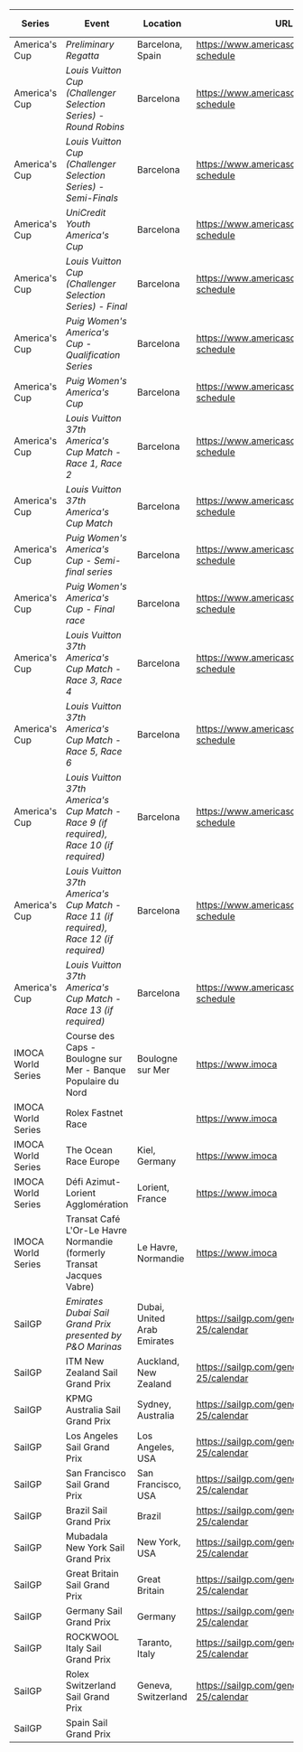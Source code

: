 | Series | Event | Location | URL | Start Date | End Date |
|---|---|---|---|---|---|
| America's Cup | *Preliminary Regatta* | Barcelona, Spain | https://www.americascup.com/en/ac37-schedule | 2024-08-22 | *2024-08-25* |
| America's Cup | *Louis Vuitton Cup (Challenger Selection Series) - Round Robins* | Barcelona | https://www.americascup.com/en/ac37-schedule | 2024-08-29 | *2024-09-08* |
| America's Cup | *Louis Vuitton Cup (Challenger Selection Series) - Semi-Finals* | Barcelona | https://www.americascup.com/en/ac37-schedule | 2024-09-14 | *2024-09-19* |
| America's Cup | *UniCredit Youth America's Cup* | Barcelona | https://www.americascup.com/en/ac37-schedule | 2024-09-17 | *2024-09-26* |
| America's Cup | *Louis Vuitton Cup (Challenger Selection Series) - Final* | Barcelona | https://www.americascup.com/en/ac37-schedule | 2024-09-26 | *2024-10-07* |
| America's Cup | *Puig Women's America's Cup - Qualification Series* | Barcelona | https://www.americascup.com/en/ac37-schedule | 2024-10-05 | *2024-10-10* |
| America's Cup | *Puig Women's America's Cup* | Barcelona | https://www.americascup.com/en/ac37-schedule | 2024-10-05 | *2024-10-13* |
| America's Cup | *Louis Vuitton 37th America's Cup Match - Race 1, Race 2* | Barcelona | https://www.americascup.com/en/ac37-schedule | 2024-10-12 | *2024-10-12* |
| America's Cup | *Louis Vuitton 37th America's Cup Match* | Barcelona | https://www.americascup.com/en/ac37-schedule | 2024-10-12 | *2024-10-27* |
| America's Cup | *Puig Women's America's Cup - Semi-final series* | Barcelona | https://www.americascup.com/en/ac37-schedule | 2024-10-11 | *2024-10-11* |
| America's Cup | *Puig Women's America's Cup - Final race* | Barcelona | https://www.americascup.com/en/ac37-schedule | 2024-10-13 | *2024-10-13* |
| America's Cup | *Louis Vuitton 37th America's Cup Match - Race 3, Race 4* | Barcelona | https://www.americascup.com/en/ac37-schedule | 2024-10-13 | *2024-10-13* |
| America's Cup | *Louis Vuitton 37th America's Cup Match - Race 5, Race 6* | Barcelona | https://www.americascup.com/en/ac37-schedule | 2024-10-16 | *2024-10-16* |
| America's Cup | *Louis Vuitton 37th America's Cup Match - Race 9 (if required), Race 10 (if required)* | Barcelona | https://www.americascup.com/en/ac37-schedule | 2024-10-19 | *2024-10-19* |
| America's Cup | *Louis Vuitton 37th America's Cup Match - Race 11 (if required), Race 12 (if required)* | Barcelona | https://www.americascup.com/en/ac37-schedule | 2024-10-20 | *2024-10-20* |
| America's Cup | *Louis Vuitton 37th America's Cup Match - Race 13 (if required)* | Barcelona | https://www.americascup.com/en/ac37-schedule | 2024-10-21 | *2024-10-21* |
| IMOCA World Series | Course des Caps - Boulogne sur Mer - Banque Populaire du Nord | Boulogne sur Mer | https://www.imoca | 2025-06-29 | 2025-06-29 |
| IMOCA World Series | Rolex Fastnet Race |  | https://www.imoca | 2025-07 | 2025-07 |
| IMOCA World Series | The Ocean Race Europe | Kiel, Germany | https://www.imoca | 2025-08-10 | 2025-08-10 |
| IMOCA World Series | Défi Azimut-Lorient Agglomération | Lorient, France | https://www.imoca | 2025-09-16 | 2025-09-16 |
| IMOCA World Series | Transat Café L'Or-Le Havre Normandie (formerly Transat Jacques Vabre) | Le Havre, Normandie | https://www.imoca | 2025-10-26 | 2025-10-26 |
| SailGP | *Emirates Dubai Sail Grand Prix presented by P&O Marinas* | Dubai, United Arab Emirates | https://sailgp.com/general/24-25/calendar | 2024-11-23 | *2024-11-24* |
| SailGP | ITM New Zealand Sail Grand Prix | Auckland, New Zealand | https://sailgp.com/general/24-25/calendar | 2025-01-18 | 2025-01-19 |
| SailGP | KPMG Australia Sail Grand Prix | Sydney, Australia | https://sailgp.com/general/24-25/calendar | 2025-02-08 | 2025-02-09 |
| SailGP | Los Angeles Sail Grand Prix | Los Angeles, USA | https://sailgp.com/general/24-25/calendar | 2025-03-15 | 2025-03-16 |
| SailGP | San Francisco Sail Grand Prix | San Francisco, USA | https://sailgp.com/general/24-25/calendar | 2025-03-22 | 2025-03-23 |
| SailGP | Brazil Sail Grand Prix | Brazil | https://sailgp.com/general/24-25/calendar | 2025-05-03 | 2025-05-04 |
| SailGP | Mubadala New York Sail Grand Prix | New York, USA | https://sailgp.com/general/24-25/calendar | 2025-06-07 | 2025-06-08 |
| SailGP | Great Britain Sail Grand Prix | Great Britain | https://sailgp.com/general/24-25/calendar | 2025-07-19 | 2025-07-20 |
| SailGP | Germany Sail Grand Prix | Germany | https://sailgp.com/general/24-25/calendar | 2025-08-16 | 2025-08-17 |
| SailGP | ROCKWOOL Italy Sail Grand Prix | Taranto, Italy | https://sailgp.com/general/24-25/calendar | 2025-09-06 | 2025-09-07 |
| SailGP | Rolex Switzerland Sail Grand Prix | Geneva, Switzerland | https://sailgp.com/general/24-25/calendar | 2025-09-20 | 2025-09-21 |
| SailGP | Spain Sail Grand Prix